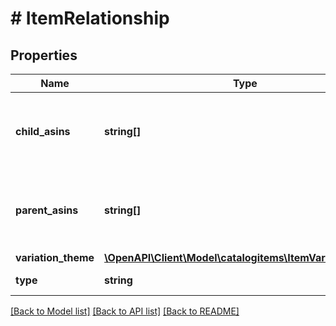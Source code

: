 # # ItemRelationship

## Properties

Name | Type | Description | Notes
------------ | ------------- | ------------- | -------------
**child_asins** | **string[]** | Identifiers (ASINs) of the related items that are children of this item. | [optional]
**parent_asins** | **string[]** | Identifiers (ASINs) of the related items that are parents of this item. | [optional]
**variation_theme** | [**\OpenAPI\Client\Model\catalogitems\ItemVariationTheme**](ItemVariationTheme.md) |  | [optional]
**type** | **string** | Type of relationship. |

[[Back to Model list]](../../README.md#models) [[Back to API list]](../../README.md#endpoints) [[Back to README]](../../README.md)
